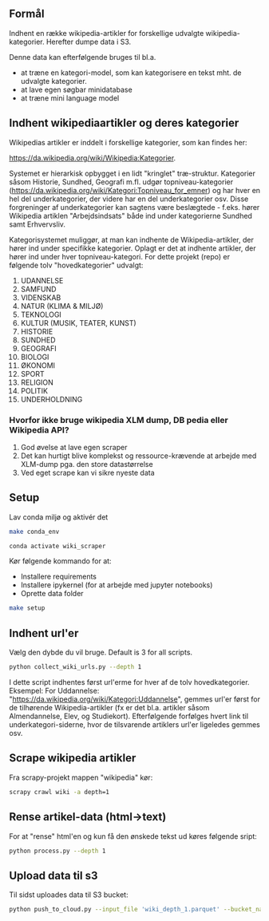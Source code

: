 ## Formål

Indhent en række wikipedia-artikler for forskellige udvalgte wikipedia-kategorier. Herefter dumpe data i S3.

Denne data kan efterfølgende bruges til bl.a. 
- at træne en kategori-model, som kan kategorisere en tekst mht. de udvalgte kategorier.
- at lave egen søgbar minidatabase
- at træne mini language model

## Indhent wikipediaartikler og deres kategorier

Wikipedias artikler er inddelt i forskellige kategorier, som kan findes her:

https://da.wikipedia.org/wiki/Wikipedia:Kategorier.

Systemet er hierarkisk opbygget i en lidt "kringlet" træ-struktur. Kategorier såsom Historie, Sundhed, Geografi m.fl. udgør topniveau-kategorier (https://da.wikipedia.org/wiki/Kategori:Topniveau_for_emner) og har hver en hel del underkategorier, der videre har en del underkategorier osv. Disse forgreninger af underkategorier kan sagtens være beslægtede - f.eks. hører Wikipedia artiklen "Arbejdsindsats" både ind under kategorierne Sundhed samt Erhvervsliv.

Kategorisystemet muliggør, at man kan indhente de Wikipedia-artikler, der hører ind under specifikke kategorier. Oplagt er det at indhente artikler, der hører ind under hver topniveau-kategori. For dette projekt (repo) er følgende tolv "hovedkategorier" udvalgt:

1. UDANNELSE
2. SAMFUND
3. VIDENSKAB
4. NATUR (KLIMA & MILJØ)
5. TEKNOLOGI
6. KULTUR (MUSIK, TEATER, KUNST)
7. HISTORIE
8. SUNDHED
9. GEOGRAFI
10. BIOLOGI
11. ØKONOMI
12. SPORT
13. RELIGION
14. POLITIK
15. UNDERHOLDNING



### Hvorfor ikke bruge wikipedia XLM dump, DB pedia eller Wikipedia API?

1. God øvelse at lave egen scraper
2. Det kan hurtigt blive komplekst og ressource-krævende at arbejde med XLM-dump pga. den store datastørrelse
3. Ved eget scrape kan vi sikre nyeste data

## Setup

Lav conda miljø og aktivér det

```bash
make conda_env
```

```bash
conda activate wiki_scraper
```
Kør følgende kommando for at:
- Installere requirements
- Installere ipykernel (for at arbejde med jupyter notebooks)
- Oprette data folder

```bash
make setup
```

## Indhent url'er

Vælg den dybde du vil bruge. Default is 3 for all scripts.

```bash
python collect_wiki_urls.py --depth 1
```

I dette script indhentes først url'erme for hver af de tolv hovedkategorier. Eksempel: For Uddannelse: "https://da.wikipedia.org/wiki/Kategori:Uddannelse", gemmes url'er først for de tilhørende Wikipedia-artikler (fx er det bl.a. artikler såsom Almendannelse, Elev, og Studiekort). Efterfølgende forfølges hvert link til underkategori-siderne, hvor de tilsvarende artiklers url'er ligeledes gemmes osv. 


## Scrape wikipedia artikler

Fra scrapy-projekt mappen "wikipedia" kør:

```bash
scrapy crawl wiki -a depth=1
```
## Rense artikel-data (html->text)

For at "rense" html'en og kun få den ønskede tekst ud køres følgende sript:

```bash
python process.py --depth 1
```

## Upload data til s3

Til sidst uploades data til S3 bucket:

```bash
python push_to_cloud.py --input_file 'wiki_depth_1.parquet' --bucket_name hanse-scrape-data --s3_folder wikipedia-categories
```